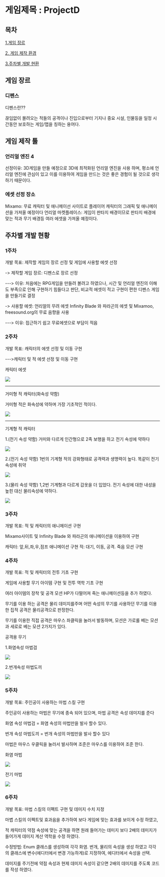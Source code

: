 # 게임제목 : ProjectD
## 목차
[1.게임 장르](#게임-장르)

[2. 게임 제작 환경](#게임-제작-툴)

[3.주차별 개발 현환](#주차별-개발-현황)

## 게임 장르
### 디펜스
디펜스란??

끊임없이 몰려오는 적들의 공격이나 진입으로부터 기지나 중요 시설, 인물등을 일정 시간동안 보호하는 게임/맵을 칭하는 용어다.

## 게임 제작 툴
### 언리얼 엔진 4
선정이유: 3D게임을 만들 예정으로 3D에 최적화된 언리얼 엔진을 사용 하며, 평소에 언리얼 엔진에 관심이 있고 이를 이용하여 게임을 만드는 것은 좋은 경험이 될 것으로 생각 하기 때문이다.

### 에셋 선정 장소
Mixamo: 무료 캐릭터 및 애니메이선 사이트로 플레이어 캐릭터의 그래픽 및 애니메이션을 가져올 예정이다
언리얼 마켓플레이스: 게임이 판타지 배경이므로 판타지 배경에 맞는 적과 무기 배경등 여러 에셋을 가져올 예정이다.

## 주차별 개발 현황
### 1주차
  개발 목표: 제작할 게임의 장르 선정 및 게임에 사용할 에셋 선정
  
   -> 제작할 게임 장르: 디펜스로 장르 선정
   
   ---> 이유: 처음에는 RPG게임을 만들려 볼려고 하였으나, 시간 및 언리얼 엔진의 이해도 부족으로 인해 구현하기 힘들다고 판단,  비교적 에셋이 적고 구현이 편한 디펜스 게임을 만들기로 결정
                 
  -> 사용할 에셋: 언리얼의 무려 에셋 Infinity Blade 와 파라곤의 에셋 및 Mixamoo, freesound.org의 무료 음향을 사용
  
  ---> 이유: 접근하기 쉽고 무료에셋으로 부담이 적음
      
### 2주차
  개발 목표: 캐릭터의 에셋 선정 및 이동 구현
  
  --->캐릭터 및 적 에셋 선정 및 이동 구현
  
  캐릭터 에셋
  
  <img src = "https://github.com/kimeorua/kimeorua.github.io/blob/main/%ED%94%8C%EB%A0%88%EC%9D%B4%EC%96%B4%20%EC%BA%90%EB%A6%AD%ED%84%B0.PNG?raw=true">
 
 ----------------------------------------------------------------------------------------------------------------------------------------------------------------------
  
  거미형 적 캐릭터(화속성 약함)
  
  거미형 적은 화속성에 약하며 가장 기초적인 적이다.
  
 <img src = "https://github.com/kimeorua/kimeorua.github.io/blob/main/%EC%A0%81%20%EC%BA%90%EB%A6%AD%ED%84%B0.PNG?raw=true">
 
 ---------------------------------------------------------------------------------------------------------------------------------------------------------------------
 
 기계형 적 캐릭터
 
 1.(전기 속성 약함)
 거미와 다르게 인간형으로 2족 보행을 하고 전기 속성에 약하다
 
 <img src = "https://github.com/kimeorua/kimeorua.github.io/blob/main/%EA%B8%B0%EA%B3%84%ED%98%95%20%EC%A0%81%20%EC%BA%90%EB%A6%AD%ED%84%B0.PNG?raw=true">
 
 2.(전기 속성 약함)
 1번의 기계형 적의 강화형태로 공격력과 생명력이 높다. 똑같이 전기 속성에 취약
 
 <img src = "https://github.com/kimeorua/kimeorua.github.io/blob/main/%EA%B8%B0%EA%B3%84%ED%98%95%20%EC%A0%81%20%EC%BA%90%EB%A6%AD2.PNG?raw=true">
 
 3.(물리 속성 약함)
 1,2번 기계형과 다르게 갑옷을 더 입었다. 전기 속성에 대한 내성을 높힌 대신 물리속성에 약하다.
 
 <img src = "https://github.com/kimeorua/kimeorua.github.io/blob/main/%EA%B8%B0%EA%B3%84%ED%98%95%20%EC%A0%81%20%EC%BA%90%EB%A6%AD%ED%84%B03.PNG?raw=true">
 
 
### 3주차
  개발 목표: 적 및 캐릭터의 애니메이션 구현
  
  Mixamo사이트 및 Infinity Blade 와 파라곤의 애니메이션을 이용하여 구현
  
  캐릭터: 앞,뒤,좌,우,점프 애니메이션 구현
  적: 대기, 이동, 공격. 죽음 모션 구현
  
### 4주차
  개발 목표: 적 및 캐릭터의 전투 기초 구현
  
  게임에 사용할 무기 아이템 구현 및 전투 역학 기초 구현
  
  여러 아이템의 장착 및 공격 모션 HP가 다떨어져 죽는 애니메이션등을 추가 하였다.
  
  무기를 이용 하는 공격은 물리 데미지를주며 어떤 속성의 무기를 사용하던 무기를 이용한 집적 공격은 물리공격으로 판정한다.
  
  무기를 이용한 직접 공격은 마우스 좌클릭을 눌러서 발동하며, 모션은 가로롤 베는 모션과 세로로 베는 모션 2가지가 있다.
  
  공격용 무기
  
  1.화염속성 마법검
  
  <img src = "https://github.com/kimeorua/kimeorua.github.io/blob/main/%EB%A7%88%EB%B2%95%20%EA%B2%80.PNG?raw=true">
  
  2.번개속성 마법도끼
  
  <img src = "https://github.com/kimeorua/kimeorua.github.io/blob/main/%EB%A7%88%EB%B2%95%20%EB%8F%84%EB%81%BC.PNG?raw=true">
  
### 5주차
  개발 목표: 주인공이 사용하는 마법 스킬 구현
    
   주인공이 사용하는 마법은 무기에 종속 되어 있으며, 마법 공격은 속성 데미지를 준다
    
   화염 속성 마법검 = 화염 속성의 마법만을 발사 할수 있다.
    
   번개 속성 마법도끼 = 번개 속성의 마법만을 발사 할수 있다
    
   마법은 마우스 우클릭을 눌러서 발사하며 조준은 마우스를 이용하여 조준 한다.
    
   화염 마법
  
   <img src = "https://github.com/kimeorua/kimeorua.github.io/blob/main/%EB%B6%88%20%EB%A7%88%EB%B2%95.PNG?raw=true">
   
   전기 마법
   
   <img src = "https://github.com/kimeorua/kimeorua.github.io/blob/main/%EC%A0%84%EA%B8%B0%20%EB%A7%88%EB%B2%95.PNG?raw=true">
   
### 6주차
  개발 목표: 마법 스킬의 이펙트 구현 및 데미지 수치 지정
  
   마볍 스킬의 이펙트및 효과음을 추가하여 보다 게임에 맞는 효과를 보이게 수정 하였고, 
    
   적 캐릭터의 약점 속성에 맞는 공격을 하면 원래 들어가는 데미지 보다 2배의 데미지가 들어가게 데미지 계산 역학을 수정 하였다.
    
   수정방법: Enum 클래스를 생성하여 각각 화염. 번개, 물리의 속성을 생성 하였고 각각의 클래스에 변수(에디터에서 변경 가능하게)로 지정하여, 에디터에서 속성을 선택.
    
   데미지를 주기전에 약점 속성과 현제 데미지 속성이 같으면 2배의 데미지를 주도록 코드를 작성 하였다.
    
